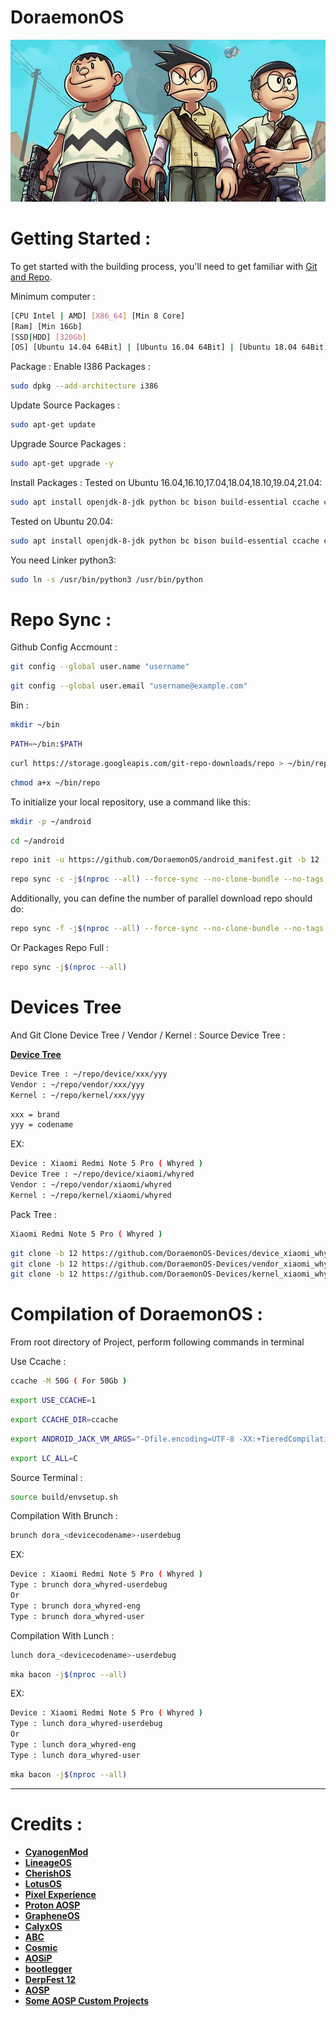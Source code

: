 # DoraemonOS #

<img src="https://raw.githubusercontent.com/DoraemonOS/android_manifest/Quiche/DoraemonOS.jpeg"> 

Getting Started :
===============
To get started with the building process, you'll need to get familiar with [Git and Repo](http://source.android.com/source/using-repo.html).

Minimum computer :
```bash
[CPU Intel | AMD] [X86_64] [Min 8 Core]
[Ram] [Min 16Gb]
[SSD|HDD] [320Gb] 
[OS] [Ubuntu 14.04 64Bit] | [Ubuntu 16.04 64Bit] | [Ubuntu 18.04 64Bit] | [Ubuntu 19.04 64Bit] | [Ubuntu 20.04 64Bit] | [Ubuntu 21.04 64Bit] | [Later Versions 64Bit] | [Debian 64Bit]
```

Package : 
Enable I386 Packages :
```bash
sudo dpkg --add-architecture i386
```
Update Source Packages :
```bash
sudo apt-get update
```
Upgrade Source Packages :
```bash
sudo apt-get upgrade -y
```
Install Packages :
Tested on Ubuntu 16.04,16.10,17.04,18.04,18.10,19.04,21.04:
```bash
sudo apt install openjdk-8-jdk python bc bison build-essential ccache curl flex g++-multilib gcc-multilib git gnupg gperf imagemagick lib32ncurses5-dev lib32readline-dev lib32z1-dev liblz4-tool libncurses5-dev libsdl1.2-dev libssl-dev libwxgtk3.0-dev libxml2 libxml2-utils lzop pngcrush rsync schedtool squashfs-tools xsltproc zip zlib1g-dev
```
Tested on Ubuntu 20.04:
```bash
sudo apt install openjdk-8-jdk python bc bison build-essential ccache curl flex g++-multilib gcc-multilib git gnupg gperf imagemagick lib32ncurses5-dev lib32readline-dev lib32z1-dev liblz4-tool libncurses5-dev libsdl1.2-dev libssl-dev libwxgtk3.0-gtk3-dev libxml2 libxml2-utils lzop pngcrush rsync schedtool squashfs-tools xsltproc zip zlib1g-dev
```
You need Linker python3:
```bash
sudo ln -s /usr/bin/python3 /usr/bin/python
```
Repo Sync :
===========

Github Config Accmount :
```bash
git config --global user.name "username"
```
```bash
git config --global user.email "username@example.com"
```
Bin :
```bash
mkdir ~/bin
```
```bash
PATH=~/bin:$PATH
``` 
```bash
curl https://storage.googleapis.com/git-repo-downloads/repo > ~/bin/repo
```
```bash
chmod a+x ~/bin/repo
```

To initialize your local repository, use a command like this:
```bash
mkdir -p ~/android
```
```bash
cd ~/android
```

```bash
repo init -u https://github.com/DoraemonOS/android_manifest.git -b 12
```

```bash
repo sync -c -j$(nproc --all) --force-sync --no-clone-bundle --no-tags
```

Additionally, you can define the number of parallel download repo should do:

```bash
repo sync -f -j$(nproc --all) --force-sync --no-clone-bundle --no-tags
```
Or Packages Repo Full :

```bash
repo sync -j$(nproc --all)
```
# Devices Tree #
And Git Clone Device Tree / Vendor / Kernel :
Source Device Tree :

[**Device Tree**](https://github.com/DoraemonOS-Devices)
```bash
Device Tree : ~/repo/device/xxx/yyy
Vendor : ~/repo/vendor/xxx/yyy
Kernel : ~/repo/kernel/xxx/yyy
```
```bash
xxx = brand
yyy = codename
```
EX:
```bash
Device : Xiaomi Redmi Note 5 Pro ( Whyred )
Device Tree : ~/repo/device/xiaomi/whyred
Vendor : ~/repo/vendor/xiaomi/whyred
Kernel : ~/repo/kernel/xiaomi/whyred
```
Pack Tree :
```bash
Xiaomi Redmi Note 5 Pro ( Whyred )
```
```bash
git clone -b 12 https://github.com/DoraemonOS-Devices/device_xiaomi_whyred.git devive/xiaomi/whyred
git clone -b 12 https://github.com/DoraemonOS-Devices/vendor_xiaomi_whyred.git vendor/xiaomi/whyred
git clone -b 12 https://github.com/DoraemonOS-Devices/kernel_xiaomi_whyred.git kernel/xiaomi/whyred
```

Compilation of DoraemonOS :
====================

From root directory of Project, perform following commands in terminal

Use Ccache :
```bash
ccache -M 50G ( For 50Gb )
```
```bash
export USE_CCACHE=1
```
```bash
export CCACHE_DIR=ccache
```
```bash
export ANDROID_JACK_VM_ARGS="-Dfile.encoding=UTF-8 -XX:+TieredCompilation -Xmx4G"
```
```bash
export LC_ALL=C
```

Source Terminal :
```bash
source build/envsetup.sh
```

Compilation With Brunch :

```bash
brunch dora_<devicecodename>-userdebug
```
EX:
```bash
Device : Xiaomi Redmi Note 5 Pro ( Whyred )
Type : brunch dora_whyred-userdebug
Or
Type : brunch dora_whyred-eng
Type : brunch dora_whyred-user
```

Compilation With Lunch :
```bash
lunch dora_<devicecodename>-userdebug
```
```bash
mka bacon -j$(nproc --all)
```
EX:
```bash
Device : Xiaomi Redmi Note 5 Pro ( Whyred )
Type : lunch dora_whyred-userdebug
Or
Type : lunch dora_whyred-eng
Type : lunch dora_whyred-user
```
```bash
mka bacon -j$(nproc --all)
```

-----------------------------------------------------------------------------

 Credits :
=======
 * [**CyanogenMod**](https://github.com/Cyanogenmod)
 * [**LineageOS**](https://github.com/LineageOS)
 * [**CherishOS**](https://github.com/CherishOS)
 * [**LotusOS**](https://github.com/Lotus-OS)
 * [**Pixel Experience**](https://github.com/pixelexperience)
 * [**Proton AOSP**](https://github.com/ProtonAOSP)
 * [**GrapheneOS**](https://github.com/GrapheneOS)
 * [**CalyxOS**](https://gitlab.com/CalyxOS)
 * [**ABC**](https://github.com/ezio84)
 * [**Cosmic**](https://github.com/Cosmic-OS)
 * [**AOSiP**](https://github.com/aosip)
 * [**bootlegger**](https://github.com/BootleggersROM)
 * [**DerpFest 12**](https://github.com/DerpFest-12)
 * [**AOSP**](https://android.googlesource.com)
 * [**Some AOSP Custom Projects**](https://github.com/)
